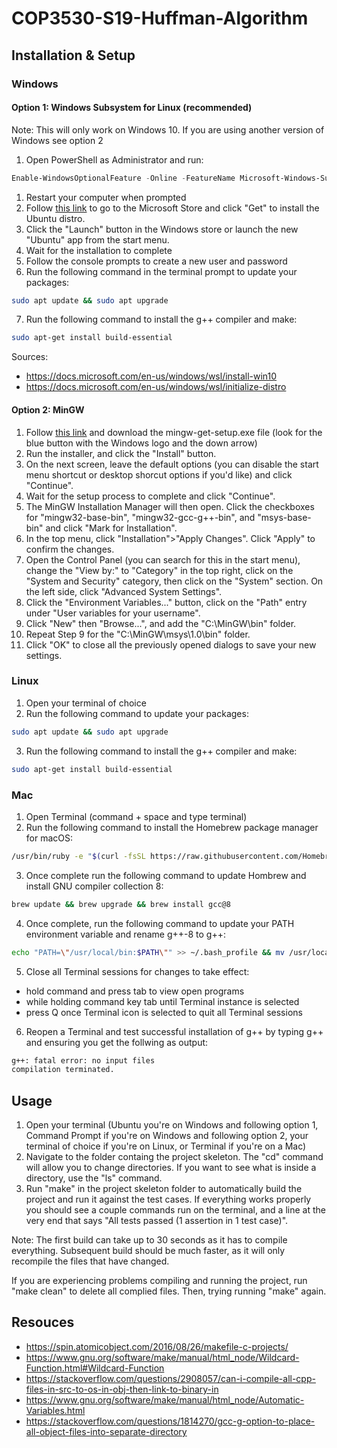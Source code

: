 # COP3530-S19-Huffman-Algorithm

## Installation & Setup

### Windows

#### Option 1: Windows Subsystem for Linux (recommended)

Note: This will only work on Windows 10. If you are using another version of Windows see option 2

1. Open PowerShell as Administrator and run:

```PowerShell
Enable-WindowsOptionalFeature -Online -FeatureName Microsoft-Windows-Subsystem-Linux
```

1. Restart your computer when prompted
2. Follow [this link](https://www.microsoft.com/store/p/ubuntu/9nblggh4msv6) to go to the Microsoft Store and click "Get" to install the Ubuntu distro.
3. Click the "Launch" button in the Windows store or launch the new "Ubuntu" app from the start menu.
4. Wait for the installation to complete
5. Follow the console prompts to create a new user and password
6. Run the following command in the terminal prompt to update your packages:

```bash
sudo apt update && sudo apt upgrade
```

7. Run the following command to install the g++ compiler and make:

```bash
sudo apt-get install build-essential
```

Sources:

* https://docs.microsoft.com/en-us/windows/wsl/install-win10
* https://docs.microsoft.com/en-us/windows/wsl/initialize-distro

#### Option 2: MinGW

1. Follow [this link](https://osdn.net/projects/mingw/releases/) and download the mingw-get-setup.exe file (look for the blue button with the Windows logo and the down arrow)
2. Run the installer, and click the "Install" button.
3. On the next screen, leave the default options (you can disable the start menu shortcut or desktop shorcut options if you'd like) and click "Continue".
4. Wait for the setup process to complete and click "Continue".
5. The MinGW Installation Manager will then open. Click the checkboxes for "mingw32-base-bin", "mingw32-gcc-g++-bin", and "msys-base-bin" and click "Mark for Installation".
6. In the top menu, click "Installation">"Apply Changes". Click "Apply" to confirm the changes.
7. Open the Control Panel (you can search for this in the start menu), change the "View by:" to "Category" in the top right, click on the "System and Security" category, then click on the "System" section. On the left side, click "Advanced System Settings".
8. Click the "Environment Variables..." button, click on the "Path" entry under "User variables for your username".
9. Click "New" then "Browse...", and add the "C:\MinGW\bin" folder.
10. Repeat Step 9 for the "C:\MinGW\msys\1.0\bin" folder.
11. Click "OK" to close all the previously opened dialogs to save your new settings.

### Linux

1. Open your terminal of choice
2. Run the following command to update your packages:

```bash
sudo apt update && sudo apt upgrade
```

3. Run the following command to install the g++ compiler and make:

```bash
sudo apt-get install build-essential
```

### Mac

1. Open Terminal (command + space and type terminal)
2. Run the following command to install the Homebrew package manager for macOS: 

```bash
/usr/bin/ruby -e "$(curl -fsSL https://raw.githubusercontent.com/Homebrew/install/master/install)"
```
3. Once complete run the following command to update Hombrew and install GNU compiler collection 8:

```bash
brew update && brew upgrade && brew install gcc@8
```

4. Once complete, run the following command to update your PATH environment variable and rename g++-8 to g++:
 
 ```bash
 echo "PATH=\"/usr/local/bin:$PATH\"" >> ~/.bash_profile && mv /usr/local/bin/g++-8 /usr/local/bin/g++
 ``` 

5. Close all Terminal sessions for changes to take effect: 
- hold command and press tab to view open programs
- while holding command key tab until Terminal instance is selected
- press Q once Terminal icon is selected to quit all Terminal sessions

6. Reopen a Terminal and test successful installation of g++ by typing g++ and ensuring you get the follwing as output:

```bash
g++: fatal error: no input files
compilation terminated.
```

## Usage

1. Open your terminal (Ubuntu you're on Windows and following option 1, Command Prompt if you're on Windows and following option 2, your terminal of choice if you're on Linux, or Terminal if you're on a Mac)
2. Navigate to the folder containg the project skeleton. The "cd" command will allow you to change directories. If you want to see what is inside a directory, use the "ls" command.
3. Run "make" in the project skeleton folder to automatically build the project and run it against the test cases. If everything works properly you should see a couple commands run on the terminal, and a line at the very end that says "All tests passed (1 assertion in 1 test case)".

Note: The first build can take up to 30 seconds as it has to compile everything. Subsequent build should be much faster, as it will only recompile the files that have changed.

If you are experiencing problems compiling and running the project, run "make clean" to delete all complied files. Then, trying running "make" again.

## Resouces

* https://spin.atomicobject.com/2016/08/26/makefile-c-projects/
* https://www.gnu.org/software/make/manual/html_node/Wildcard-Function.html#Wildcard-Function
* https://stackoverflow.com/questions/2908057/can-i-compile-all-cpp-files-in-src-to-os-in-obj-then-link-to-binary-in
* https://www.gnu.org/software/make/manual/html_node/Automatic-Variables.html
* https://stackoverflow.com/questions/1814270/gcc-g-option-to-place-all-object-files-into-separate-directory
